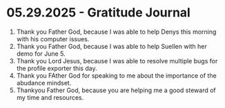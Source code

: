 # 05.29.2025 - Gratitude Journal

1. Thank you Father God, because I was able to help Denys this morning with his computer issues.
2. Thank you Father God, because I was able to help Suellen with her demo for June 5.
3. Thank you Lord Jesus, because I was able to resolve multiple bugs for the profile exporter this day.
4. Thank you FAther God for speaking to me about the importance of the abudance mindset.
5. Thankyou Father God, because you are helping me a good steward of my time and resources.
